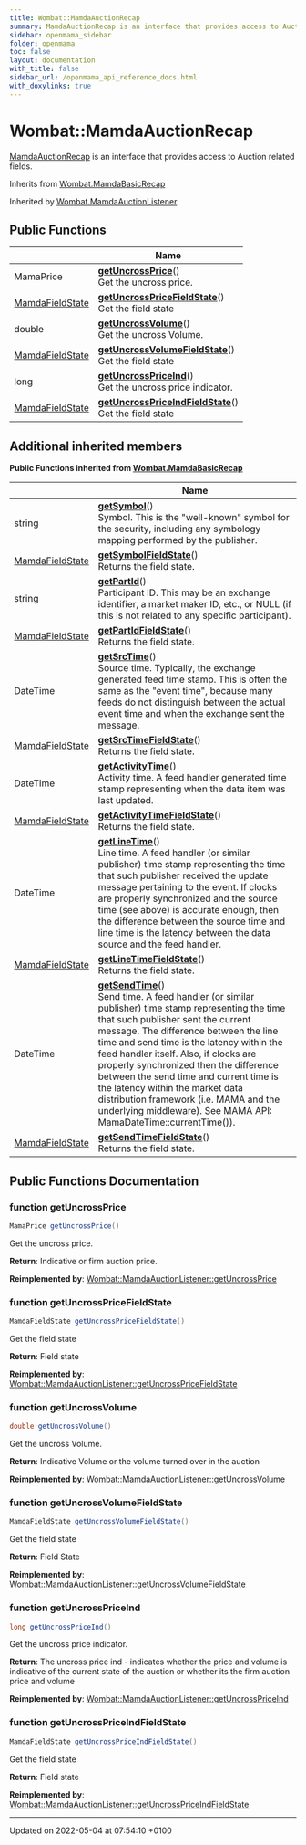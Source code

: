 ```yaml
---
title: Wombat::MamdaAuctionRecap
summary: MamdaAuctionRecap is an interface that provides access to Auction related fields. 
sidebar: openmama_sidebar
folder: openmama
toc: false
layout: documentation
with_title: false
sidebar_url: /openmama_api_reference_docs.html
with_doxylinks: true
---
```


# Wombat::MamdaAuctionRecap



[MamdaAuctionRecap]() is an interface that provides access to Auction related fields. 

Inherits from [Wombat.MamdaBasicRecap](interfaceWombat_1_1MamdaBasicRecap.html)

Inherited by [Wombat.MamdaAuctionListener](classWombat_1_1MamdaAuctionListener.html)

## Public Functions

|                | Name           |
| -------------- | -------------- |
| MamaPrice | **[getUncrossPrice](interfaceWombat_1_1MamdaAuctionRecap.html#function-getuncrossprice)**()<br>Get the uncross price.  |
| [MamdaFieldState](namespaceWombat.html#enum-mamdafieldstate) | **[getUncrossPriceFieldState](interfaceWombat_1_1MamdaAuctionRecap.html#function-getuncrosspricefieldstate)**()<br>Get the field state  |
| double | **[getUncrossVolume](interfaceWombat_1_1MamdaAuctionRecap.html#function-getuncrossvolume)**()<br>Get the uncross Volume.  |
| [MamdaFieldState](namespaceWombat.html#enum-mamdafieldstate) | **[getUncrossVolumeFieldState](interfaceWombat_1_1MamdaAuctionRecap.html#function-getuncrossvolumefieldstate)**()<br>Get the field state  |
| long | **[getUncrossPriceInd](interfaceWombat_1_1MamdaAuctionRecap.html#function-getuncrosspriceind)**()<br>Get the uncross price indicator.  |
| [MamdaFieldState](namespaceWombat.html#enum-mamdafieldstate) | **[getUncrossPriceIndFieldState](interfaceWombat_1_1MamdaAuctionRecap.html#function-getuncrosspriceindfieldstate)**()<br>Get the field state  |

## Additional inherited members

**Public Functions inherited from [Wombat.MamdaBasicRecap](interfaceWombat_1_1MamdaBasicRecap.html)**

|                | Name           |
| -------------- | -------------- |
| string | **[getSymbol](interfaceWombat_1_1MamdaBasicRecap.html#function-getsymbol)**()<br>Symbol. This is the "well-known" symbol for the security, including any symbology mapping performed by the publisher.  |
| [MamdaFieldState](namespaceWombat.html#enum-mamdafieldstate) | **[getSymbolFieldState](interfaceWombat_1_1MamdaBasicRecap.html#function-getsymbolfieldstate)**()<br>Returns the field state.  |
| string | **[getPartId](interfaceWombat_1_1MamdaBasicRecap.html#function-getpartid)**()<br>Participant ID. This may be an exchange identifier, a market maker ID, etc., or NULL (if this is not related to any specific participant).  |
| [MamdaFieldState](namespaceWombat.html#enum-mamdafieldstate) | **[getPartIdFieldState](interfaceWombat_1_1MamdaBasicRecap.html#function-getpartidfieldstate)**()<br>Returns the field state.  |
| DateTime | **[getSrcTime](interfaceWombat_1_1MamdaBasicRecap.html#function-getsrctime)**()<br>Source time. Typically, the exchange generated feed time stamp. This is often the same as the "event time", because many feeds do not distinguish between the actual event time and when the exchange sent the message.  |
| [MamdaFieldState](namespaceWombat.html#enum-mamdafieldstate) | **[getSrcTimeFieldState](interfaceWombat_1_1MamdaBasicRecap.html#function-getsrctimefieldstate)**()<br>Returns the field state.  |
| DateTime | **[getActivityTime](interfaceWombat_1_1MamdaBasicRecap.html#function-getactivitytime)**()<br>Activity time. A feed handler generated time stamp representing when the data item was last updated.  |
| [MamdaFieldState](namespaceWombat.html#enum-mamdafieldstate) | **[getActivityTimeFieldState](interfaceWombat_1_1MamdaBasicRecap.html#function-getactivitytimefieldstate)**()<br>Returns the field state.  |
| DateTime | **[getLineTime](interfaceWombat_1_1MamdaBasicRecap.html#function-getlinetime)**()<br>Line time. A feed handler (or similar publisher) time stamp representing the time that such publisher received the update message pertaining to the event. If clocks are properly synchronized and the source time (see above) is accurate enough, then the difference between the source time and line time is the latency between the data source and the feed handler.  |
| [MamdaFieldState](namespaceWombat.html#enum-mamdafieldstate) | **[getLineTimeFieldState](interfaceWombat_1_1MamdaBasicRecap.html#function-getlinetimefieldstate)**()<br>Returns the field state.  |
| DateTime | **[getSendTime](interfaceWombat_1_1MamdaBasicRecap.html#function-getsendtime)**()<br>Send time. A feed handler (or similar publisher) time stamp representing the time that such publisher sent the current message. The difference between the line time and send time is the latency within the feed handler itself. Also, if clocks are properly synchronized then the difference between the send time and current time is the latency within the market data distribution framework (i.e. MAMA and the underlying middleware). See MAMA API: MamaDateTime::currentTime()).  |
| [MamdaFieldState](namespaceWombat.html#enum-mamdafieldstate) | **[getSendTimeFieldState](interfaceWombat_1_1MamdaBasicRecap.html#function-getsendtimefieldstate)**()<br>Returns the field state.  |


## Public Functions Documentation

### function getUncrossPrice

```csharp
MamaPrice getUncrossPrice()
```

Get the uncross price. 

**Return**: Indicative or firm auction price. 

**Reimplemented by**: [Wombat::MamdaAuctionListener::getUncrossPrice](classWombat_1_1MamdaAuctionListener.html#function-getuncrossprice)


### function getUncrossPriceFieldState

```csharp
MamdaFieldState getUncrossPriceFieldState()
```

Get the field state 

**Return**: Field state

**Reimplemented by**: [Wombat::MamdaAuctionListener::getUncrossPriceFieldState](classWombat_1_1MamdaAuctionListener.html#function-getuncrosspricefieldstate)


### function getUncrossVolume

```csharp
double getUncrossVolume()
```

Get the uncross Volume. 

**Return**: Indicative Volume or the volume turned over in the auction

**Reimplemented by**: [Wombat::MamdaAuctionListener::getUncrossVolume](classWombat_1_1MamdaAuctionListener.html#function-getuncrossvolume)


### function getUncrossVolumeFieldState

```csharp
MamdaFieldState getUncrossVolumeFieldState()
```

Get the field state 

**Return**: Field State

**Reimplemented by**: [Wombat::MamdaAuctionListener::getUncrossVolumeFieldState](classWombat_1_1MamdaAuctionListener.html#function-getuncrossvolumefieldstate)


### function getUncrossPriceInd

```csharp
long getUncrossPriceInd()
```

Get the uncross price indicator. 

**Return**: The uncross price ind - indicates whether the price and volume is indicative of the current state of the auction or whether its the firm auction price and volume 

**Reimplemented by**: [Wombat::MamdaAuctionListener::getUncrossPriceInd](classWombat_1_1MamdaAuctionListener.html#function-getuncrosspriceind)


### function getUncrossPriceIndFieldState

```csharp
MamdaFieldState getUncrossPriceIndFieldState()
```

Get the field state 

**Return**: Field state

**Reimplemented by**: [Wombat::MamdaAuctionListener::getUncrossPriceIndFieldState](classWombat_1_1MamdaAuctionListener.html#function-getuncrosspriceindfieldstate)


-------------------------------

Updated on 2022-05-04 at 07:54:10 +0100